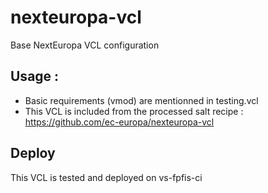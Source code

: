 # nexteuropa-vcl
Base NextEuropa VCL configuration

## Usage :
- Basic requirements (vmod) are mentionned in testing.vcl
- This VCL is included from the processed salt recipe : https://github.com/ec-europa/nexteuropa-vcl

## Deploy
This VCL is tested and deployed on vs-fpfis-ci
